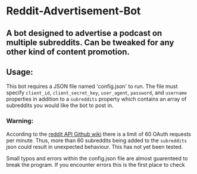 # Reddit-Advertisement-Bot
A bot designed to advertise a podcast on multiple subreddits.  Can be tweaked for any other kind of content promotion.
---

## Usage:
This bot requires a JSON file named 'config.json' to run.  The file must specify
`client_id`, `client_secret_key`, `user_agent`, `password`, and `username` properties in addition to
a `subreddits` property which contains an array of subreddits you would like the bot to post in.

### Warning:
According to the [reddit API Github wiki](https://github.com/reddit-archive/reddit/wiki/API) there is a limit of 60 OAuth requests per minute.  Thus,  more than 60 subreddits being added to the `subreddits` json could result in unexpected behaviour.  This has not yet been tested.

Small typos and errors within the config.json file are almost guarenteed to break the program.  If you encounter errors this is the first place to check

